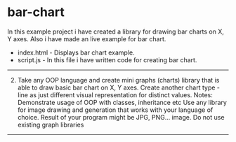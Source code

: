 # bar-chart

In this example project i have created a library for drawing bar charts on X, Y axes. 
Also i have made an live example for bar chart.

- index.html - Displays bar chart example.
- script.js - In this file i have written code for creating bar chart.

-----------------------

2. Take any OOP language and create mini graphs (charts) library that is able to draw basic bar chart on X, Y axes. Create another chart type - line as just different visual representation for distinct values. 
Notes:
Demonstrate usage of OOP with classes, inheritance etc
Use any library for image drawing and generation that works with your language of choice. Result of your program might be JPG, PNG... image. Do not use existing graph libraries 

-----------------
